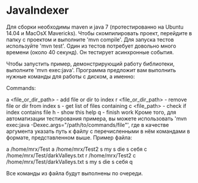 JavaIndexer
===========

Для сборки необходимы maven и java 7 (протестированно на Ubuntu 14.04 и MacOsX Mavericks).
Чтобы скомпилировать проект, перейдите в папку с проектом и выполните 'mvn compile'.
Для запуска тестов используйте 'mvn test'. Один из тестов потребует довольно много времени (около 40 секунд). Он тестирует асинхронные события.

Чтобы запустить пример, демонстрирующий работу библиотеки, выполните 'mvn exec:java'. Программа предложит вам выполнить нужные команды для работы с диском, а именно:  

Commands:  

a <file_or_dir_path> - add file or dir to index
r <file_or_dir_path> - remove file or dir from index
s <word>             - get list of files containing <word>
c <file_path>        - check if index contains file
h                    - show this help
q                    - finish work
Кроме того, для автоматизации тестирования примера, вы можете использовать 'mvn exec:java -Dexec.args="/path/to/commands/file"', где в качестве аргумента указать путь к файлу с перечисленными в нём командами в формате, представленном выше. Пример файла:

a /home/mrx/Test
a /home/mrx/Test2
s my
s die
s себя
c /home/mrx/Test/darkValleys.txt
r /home/mrx/Test2
c /home/mrx/Test/darkValleys.txt
s my
s die
s себя
q

Все команды из файла будут выполнены по очереди.
